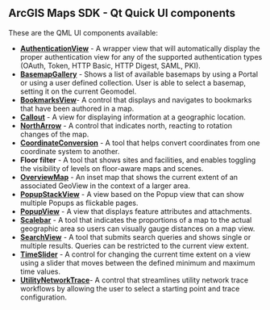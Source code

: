 ## ArcGIS Maps SDK - Qt Quick UI components

These are the QML UI components available:

- **[AuthenticationView](docs/AuthenticationView.md)** - A wrapper view that will automatically display the proper authentication view for any of the supported authentication types (OAuth, Token, HTTP Basic, HTTP Digest, SAML, PKI).
- **[BasemapGallery](https://github.com/Esri/arcgis-maps-sdk-toolkit-qt/blob/don1760/6911-toolkit-doc/uitools/docs/toolkit/BasemapGallery.md)** - Shows a list of available basemaps by using a Portal or using a user defined collection. User is able to select a basemap, setting it on the current Geomodel.
- **[BookmarksView](https://github.com/Esri/arcgis-maps-sdk-toolkit-qt/blob/don1760/6911-toolkit-doc/uitools/docs/toolkit/BookmarksView.md)**- A control that displays and navigates to bookmarks that have been authored in a map.
- **[Callout](https://github.com/Esri/arcgis-maps-sdk-toolkit-qt/blob/don1760/6911-toolkit-doc/uitools/docs/toolkit/Callout.md)** - A view for displaying information at a geographic location.
- **[NorthArrow](https://github.com/Esri/arcgis-maps-sdk-toolkit-qt/blob/don1760/6911-toolkit-doc/uitools/docs/toolkit/NorthArrow.md)** - A control that indicates north, reacting to rotation changes of the map.
- **[CoordinateConversion](https://github.com/Esri/arcgis-maps-sdk-toolkit-qt/blob/don1760/6911-toolkit-doc/uitools/docs/toolkit/CoordinateConversion.md)** - A tool that helps convert coordinates from one coordinate system to another.
- **Floor filter** - A tool that shows sites and facilities, and enables toggling the visibility of levels on floor-aware maps and scenes.
- **[OverviewMap](https://github.com/Esri/arcgis-maps-sdk-toolkit-qt/blob/don1760/6911-toolkit-doc/uitools/docs/toolkit/OverviewMap.md)** - An inset map that shows the current extent of an associated GeoView in the context of a larger area.
- **[PopupStackView](https://github.com/Esri/arcgis-maps-sdk-toolkit-qt/blob/don1760/6911-toolkit-doc/uitools/docs/toolkit/PopupStackView.md)** - A view based on the Popup view that can show multiple Popups as flickable pages.
- **[PopupView](https://github.com/Esri/arcgis-maps-sdk-toolkit-qt/blob/don1760/6911-toolkit-doc/uitools/docs/toolkit/PopupView.md)** - A view that displays feature attributes and attachments.
- **[Scalebar](https://github.com/Esri/arcgis-maps-sdk-toolkit-qt/blob/don1760/6911-toolkit-doc/uitools/docs/toolkit/Scalebar.md)** - A tool that indicates the proportions of a map to the actual geographic area so users can visually gauge distances on a map view.
- **[SearchView](https://github.com/Esri/arcgis-maps-sdk-toolkit-qt/blob/don1760/6911-toolkit-doc/uitools/docs/toolkit/SearchView.md)** - A tool that submits search queries and shows single or multiple results. Queries can be restricted to the current view extent.
- **[TimeSlider](https://github.com/Esri/arcgis-maps-sdk-toolkit-qt/blob/don1760/6911-toolkit-doc/uitools/docs/toolkit/TimeSlider.md)** - A control for changing the current time extent on a view using a slider that moves between the defined minimum and maximum time values.
- **[UtilityNetworkTrace](https://github.com/Esri/arcgis-maps-sdk-toolkit-qt/blob/don1760/6911-toolkit-doc/uitools/docs/toolkit/UtilityNetworkTrace.md)**- A control that streamlines utility network trace workflows by allowing the user to select a starting point and trace configuration.

